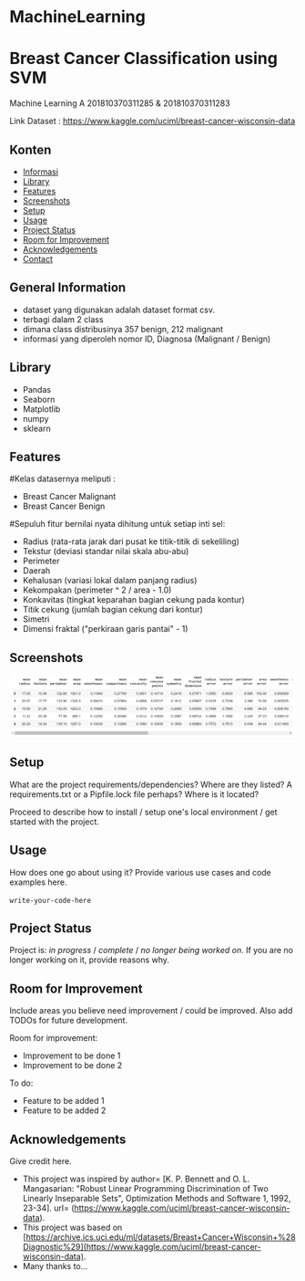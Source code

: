# MachineLearning
# Breast Cancer Classification using SVM

 Machine Learning A 201810370311285 & 201810370311283

Link Dataset : https://www.kaggle.com/uciml/breast-cancer-wisconsin-data


## Konten
* [Informasi](#general-information)
* [Library](#technologies-used)
* [Features](#features)
* [Screenshots](#screenshots)
* [Setup](#setup)
* [Usage](#usage)
* [Project Status](#project-status)
* [Room for Improvement](#room-for-improvement)
* [Acknowledgements](#acknowledgements)
* [Contact](#contact)
<!-- * [License](#license) -->


## General Information
- dataset yang digunakan adalah dataset format csv.
- terbagi dalam 2 class
- dimana class distribusinya 357 benign, 212 malignant
- informasi yang diperoleh nomor ID, Diagnosa (Malignant / Benign)
<!-- You don't have to answer all the questions - just the ones relevant to your project. -->


## Library
- Pandas
- Seaborn
- Matplotlib
- numpy
- sklearn


## Features
#Kelas datasernya meliputi : 
- Breast Cancer Malignant
- Breast Cancer Benign

#Sepuluh fitur bernilai nyata dihitung untuk setiap inti sel:

- Radius (rata-rata jarak dari pusat ke titik-titik di sekeliling)
- Tekstur (deviasi standar nilai skala abu-abu)
- Perimeter
- Daerah
- Kehalusan (variasi lokal dalam panjang radius)
- Kekompakan (perimeter ^ 2 / area - 1.0)
- Konkavitas (tingkat keparahan bagian cekung pada kontur)
- Titik cekung (jumlah bagian cekung dari kontur)
- Simetri
- Dimensi fraktal ("perkiraan garis pantai" - 1)


## Screenshots
![files](https://github.com/BadrisRahmatullah/MachineLearning/blob/main/img/Screenshot%202021-10-22%20164900.png)
<!-- If you have screenshots you'd like to share, include them here. -->


## Setup
What are the project requirements/dependencies? Where are they listed? A requirements.txt or a Pipfile.lock file perhaps? Where is it located?

Proceed to describe how to install / setup one's local environment / get started with the project.


## Usage
How does one go about using it?
Provide various use cases and code examples here.

`write-your-code-here`


## Project Status
Project is: _in progress_ / _complete_ / _no longer being worked on_. If you are no longer working on it, provide reasons why.


## Room for Improvement
Include areas you believe need improvement / could be improved. Also add TODOs for future development.

Room for improvement:
- Improvement to be done 1
- Improvement to be done 2

To do:
- Feature to be added 1
- Feature to be added 2


## Acknowledgements
Give credit here.
- This project was inspired by author= [K. P. Bennett and O. L. Mangasarian: "Robust Linear Programming Discrimination of Two Linearly Inseparable Sets", Optimization Methods and Software 1, 1992, 23-34].
url= (https://www.kaggle.com/uciml/breast-cancer-wisconsin-data).
- This project was based on [https://archive.ics.uci.edu/ml/datasets/Breast+Cancer+Wisconsin+%28Diagnostic%29](https://www.kaggle.com/uciml/breast-cancer-wisconsin-data).
- Many thanks to...





<!-- Optional -->
<!-- ## License -->
<!-- This project is open source and available under the [... License](). -->

<!-- You don't have to include all sections - just the one's relevant to your project -->
